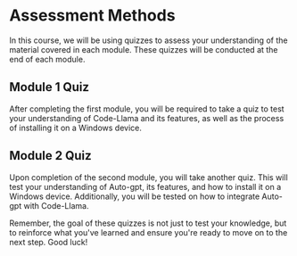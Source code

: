 # Assessment Methods

In this course, we will be using quizzes to assess your understanding of the material covered in each module. These quizzes will be conducted at the end of each module.

## Module 1 Quiz

After completing the first module, you will be required to take a quiz to test your understanding of Code-Llama and its features, as well as the process of installing it on a Windows device.

## Module 2 Quiz

Upon completion of the second module, you will take another quiz. This will test your understanding of Auto-gpt, its features, and how to install it on a Windows device. Additionally, you will be tested on how to integrate Auto-gpt with Code-Llama.

Remember, the goal of these quizzes is not just to test your knowledge, but to reinforce what you've learned and ensure you're ready to move on to the next step. Good luck!